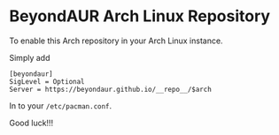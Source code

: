 # BeyondAUR Arch Linux Repository

To enable this Arch repository in your Arch Linux instance.

Simply add

```
[beyondaur]
SigLevel = Optional
Server = https://beyondaur.github.io/__repo__/$arch
```
In to your `/etc/pacman.conf`.

Good luck!!!

